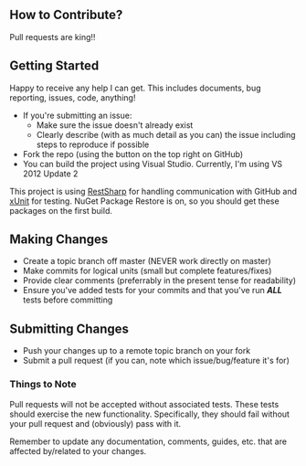 ## How to Contribute?

Pull requests are king!!

## Getting Started

Happy to receive any help I can get. This includes documents, bug reporting, issues, code, anything!

* If you're submitting an issue:
	* Make sure the issue doesn't already exist
	* Clearly describe (with as much detail as you can) the issue including steps to reproduce if possible
* Fork the repo (using the button on the top right on GitHub)
* You can build the project using Visual Studio. Currently, I'm using VS 2012 Update 2

This project is using [RestSharp](http://restsharp.org/) for handling communication with GitHub and [xUnit](http://xunit.codeplex.com/) for testing. NuGet Package Restore is on, so you should get these packages on the first build.

## Making Changes

* Create a topic branch off master (NEVER work directly on master)
* Make commits for logical units (small but complete features/fixes)
* Provide clear comments (preferrably in the present tense for readability)
* Ensure you've added tests for your commits and that you've run __*ALL*__ tests before committing


## Submitting Changes

* Push your changes up to a remote topic branch on your fork
* Submit a pull request (if you can, note which issue/bug/feature it's for)

### Things to Note

Pull requests will not be accepted without associated tests. These tests should exercise the new functionality. Specifically, they should fail without your pull request and (obviously) pass with it.

Remember to update any documentation, comments, guides, etc. that are affected by/related to your changes.